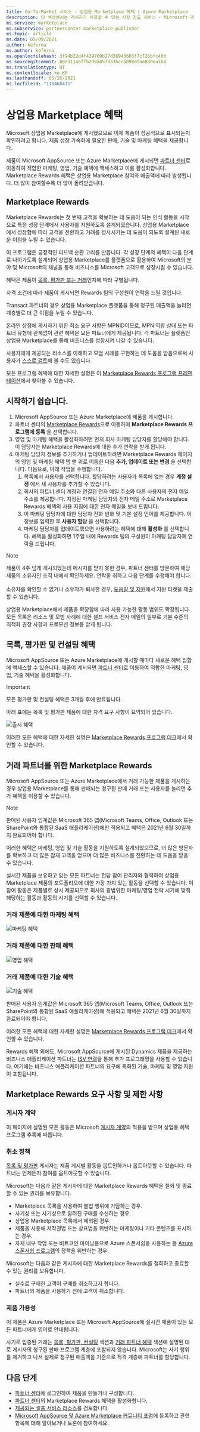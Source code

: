 ```yaml
---
title: Go-To-Market 서비스 - 상업용 Marketplace 혜택 | Azure Marketplace
description: 이 섹션에서는 게시자가 사용할 수 있는 시장 진출 서비스 - Microsoft 리소스에 대해 설명합니다.
ms.service: marketplace
ms.subservice: partnercenter-marketplace-publisher
ms.topic: article
ms.date: 03/09/2021
author: keferna
ms.author: keferna
ms.openlocfilehash: 3f94b22d4f439769b27d38943603f7c726bfc40d
ms.sourcegitcommit: 80d311abffb2d9a457333bcca898dfae830ea1b4
ms.translationtype: HT
ms.contentlocale: ko-KR
ms.lasthandoff: 05/26/2021
ms.locfileid: "110468411"
---
```

# <a name="your-commercial-marketplace-benefits"></a>상업용 Marketplace 혜택

Microsoft 상업용 Marketplace에 게시했으므로 이제 제품이 성공적으로 표시되는지 확인하려고 합니다. 제품 성장 가속화에 필요한 판매, 기술 및 마케팅 혜택을 제공합니다.

제품이 Microsoft AppSource 또는 Azure Marketplace에 게시되면 [파트너 센터](https://partner.microsoft.com/dashboard/mpn/membership/benefits/commercialmarketplace)로 이동하여 적합한 마케팅, 영업, 기술 혜택에 액세스하고 이를 활성화합니다. Marketplace Rewards 혜택은 상업용 Marketplace 참여와 매출액에 따라 발생됩니다. 더 많이 참여할수록 더 많이 돌려받습니다.

## <a name="marketplace-rewards"></a>Marketplace Rewards

Marketplace Rewards는 첫 번째 고객을 확보하는 데 도움이 되는 인식 활동을 시작으로 특정 성장 단계에서 사용자를 지원하도록 설계되었습니다. 상업용 Marketplace에서 성장함에 따라 고객을 전환하고 거래를 성사시키는 데 도움이 되도록 설계된 새로운 이점을 누릴 수 있습니다.

이 프로그램은 긍정적인 피드백 순환 고리를 만듭니다. 각 성장 단계의 혜택이 다음 단계로 나아가도록 설계되어 상업용 Marketplace를 플랫폼으로 활용하여 Microsoft의 분야 및 Microsoft의 채널을 통해 비즈니스를 Microsoft 고객으로 성장시킬 수 있습니다.

혜택은 제품이 [목록, 평가판 또는 거래](determine-your-listing-type.md)인지에 따라 구별됩니다.

자격 조건에 따라 제품이 게시되면 Rewards 팀의 구성원이 연락을 드릴 것입니다.

Transact 파트너의 경우 상업용 Marketplace 플랫폼을 통해 청구된 매출액을 늘리면 계층별로 더 큰 이점을 누릴 수 있습니다.

온라인 상점에 게시하기 위한 최소 요구 사항은 MPNID이므로, MPN 역량 상태 또는 파트너 유형에 관계없이 관련 혜택은 모든 파트너에게 제공됩니다. 각 파트너는 플랫폼인 상업용 Marketplace를 통해 비즈니스를 성장시켜 나갈 수 있습니다.

사용자에게 제공되는 리소스를 이해하고 모범 사례를 구현하는 데 도움을 받음으로써 사용자가 [스스로 검토](https://partner.microsoft.com/asset/collection/azure-marketplace-and-appsource-publisher-toolkit#/)해 볼 수도 있습니다.

모든 프로그램 혜택에 대한 자세한 설명은 이 [Marketplace Rewards 프로그램 프레젠테이션](https://aka.ms/marketplacerewards)에서 찾아볼 수 있습니다.

## <a name="getting-started-is-easy"></a>시작하기 쉽습니다.

1. Microsoft AppSource 또는 Azure Marketplace에 제품을 게시합니다.
2. 파트너 센터의 [Marketplace Rewards](https://partner.microsoft.com/dashboard/mpn/program/commercialmarketplace)으로 이동하여 **Marketplace Rewards 프로그램에 등록** 을 선택합니다.
3. 영업 및 마케팅 혜택을 활성화하려면 먼저 회사 마케팅 담당자를 할당해야 합니다. 이 담당자는 Marketplace Rewards에 대한 추가 연락을 받게 됩니다.
4. 마케팅 담당자 정보를 추가하거나 업데이트하려면 Marketplace Rewards 페이지의 영업 및 마케팅 혜택 탭 맨 위로 이동한 다음 **추가, 업데이트 또는 변경** 을 선택합니다.  다음으로, 아래 작업을 수행합니다.
    1. 목록에서 사용자를 선택합니다. 할당하려는 사용자가 목록에 없는 경우 **계정 설정** 에서 새 사용자를 추가할 수 있습니다.
    1. 회사의 파트너 센터 계정과 연결된 전자 메일 주소와 다른 사용자의 전자 메일 주소를 제공합니다. 지정된 마케팅 담당자의 전자 메일 주소로 Marketplace Rewards 혜택의 사용 지침에 대한 전자 메일을 보내 드립니다.
    1. 이 마케팅 담당자에 대한 담당자 전화 번화 및 기본 설정 언어를 제공합니다. 이 정보를 입력한 후 **사용자 할당** 을 선택합니다.
    1. 마케팅 담당자를 업데이트했으면 사용하려는 혜택에 대해 **활성화** 를 선택합니다. 혜택을 활성화하면 1주일 내에 Rewards 팀의 구성원이 마케팅 담당자께 연락을 드립니다.

> [!NOTE]
> 제품이 4주 넘게 게시되었는데 메시지를 받지 못한 경우, 파트너 센터를 방문하여 해당 제품의 소유자인 조직 내에서 확인하세요. 연락을 취하고 다음 단계를 수행해야 합니다.<br><br>소유자를 확인할 수 없거나 소유자가 퇴사한 경우, [도움말 및 지원](https://aka.ms/marketplacepublishersupport)에서 지원 티켓을 제출할 수 있습니다.

상업용 Marketplace에서 제품을 확장함에 따라 사용 가능한 활동 범위도 확장됩니다. 모든 목록은 리소스 및 모범 사례에 대한 셀프 서비스 전자 메일의 일부로 기본 수준의 최적화 권장 사항과 프로모션 정보를 받게 됩니다.

## <a name="list-trial-and-consulting-benefits"></a>목록, 평가판 및 컨설팅 혜택

Microsoft AppSource 또는 Azure Marketplace에 게시할 때마다 새로운 혜택 집합에 액세스할 수 있습니다. 제품이 게시되면 [파트너 센터](https://partner.microsoft.com/dashboard)로 이동하여 적합한 마케팅, 영업, 기술 혜택을 활성화합니다.

> [!IMPORTANT]
> 모든 평가판 및 컨설팅 혜택은 3개월 후에 만료됩니다.

아래 표에는 목록 및 평가판 제품에 대한 자격 요구 사항이 요약되어 있습니다.

![출시 혜택](./media/marketplace-publishers-guide/go-to-market-gtm-eligibility-requirements.png)

이러한 모든 혜택에 대한 자세한 설명은 [Marketplace Rewards 프로그램 데크](https://aka.ms/marketplacerewards)에서 확인할 수 있습니다.

## <a name="marketplace-rewards-for-transact-partners"></a>거래 파트너를 위한 Marketplace Rewards

Microsoft AppSource 또는 Azure Marketplace에서 거래 가능한 제품을 게시하는 경우 상업용 Marketplace를 통해 판매되는 청구된 판매 거래 또는 사용자를 늘리면 추가 혜택을 이용할 수 있습니다.

>[!NOTE]
>판매된 사용자 임계값은 Microsoft 365 앱(Microsoft Teams, Office, Outlook 또는 SharePoint와 통합된 SaaS 애플리케이션)에만 적용되고 혜택은 2021년 6월 30일까지 완료되어야 합니다.

이러한 혜택은 마케팅, 영업 및 기술 활동을 지원하도록 설계되었으므로, 더 많은 방문자를 확보하고 더 많은 잠재 고객을 얻으며 더 많은 비즈니스를 전환하는 데 도움을 받을 수 있습니다.

실시간 제품을 보유하고 있는 모든 파트너는 전담 참여 관리자와 협력하여 상업용 Marketplace 제품의 포트폴리오에 대한 가장 가치 있는 활동을 선택할 수 있습니다. 이 참여 활동은 제품별로 상시 제공되므로 회사의 광범위한 마케팅/영업 전략 시기에 맞춰 해당하는 활동과 활동의 시기를 선택할 수 있습니다.

### <a name="marketing-benefits-for-transact-offers"></a>거래 제품에 대한 마케팅 혜택

![마케팅 혜택](./media/marketplace-publishers-guide/marketing-benefit.png)

### <a name="sales-benefits-for-transact-offers"></a>거래 제품에 대한 판매 혜택

![영업 혜택](./media/marketplace-publishers-guide/sales-benefit.png)

### <a name="technical-benefits-for-transact-offers"></a>거래 제품에 대한 기술 혜택

![기술 혜택](./media/marketplace-publishers-guide/technical-benefit.png)

판매된 사용자 임계값은 Microsoft 365 앱(Microsoft Teams, Office, Outlook 또는 SharePoint와 통합된 SaaS 애플리케이션)에 적용되고 혜택은 2021년 6월 30일까지 완료되어야 합니다.

이러한 모든 혜택에 대한 자세한 설명은 [Marketplace Rewards 프로그램 데크](https://aka.ms/marketplacerewards)에서 확인할 수 있습니다.

Rewards 혜택 외에도, Microsoft AppSource에 게시된 Dynamics 제품을 제공하는 비즈니스 애플리케이션 파트너는 [ISV 연결](https://partner.microsoft.com/solutions/business-applications/isv-overview)을 통해 추가 프로그래밍을 사용할 수 있습니다. 여기에는 비즈니스 애플리케이션 파트너의 요구에 특화된 기술, 마케팅 및 영업 지원이 포함됩니다.

## <a name="marketplace-rewards-requirements-and-restrictions"></a>Marketplace Rewards 요구 사항 및 제한 사항

### <a name="publisher-agreement"></a>게시자 계약

이 페이지에 설명된 모든 활동은 Microsoft [게시자 계약](/legal/marketplace/msft-publisher-agreement)의 적용을 받으며 상업용 혜택 프로그램 추록에 따릅니다.

### <a name="cancellation-policy"></a>취소 정책

[목록 및 평가판](determine-your-listing-type.md) 게시자는 제품 게시별 활동을 옵트인하거나 옵트아웃할 수 있습니다. 파트너는 언제든지 참여를 옵트아웃할 수 있습니다.

Microsoft는 다음과 같은 게시자에 대한 Marketplace Rewards 혜택을 철회 및 종료할 수 있는 권리를 보유합니다.

- Marketplace 목록을 사용하여 불법 행위에 가담하는 경우.
- 사기성 또는 사기성으로 알려진 구매를 수신하는 경우.
- 상업용 Marketplace 목록에서 제외된 경우.
- 제품을 사용해 저작권법 또는 상표법을 위반하는 마케팅이나 기타 콘텐츠를 표시하는 경우.
- 자체 내부 작업 또는 비트코인 마이닝용으로 Azure 스폰서쉽을 사용하는 등 [Azure 스폰서쉽 프로그램](https://azure.microsoft.com/offers/ms-azr-0036p/)의 정책을 위반하는 경우.

Microsoft는 다음과 같은 게시자에 대한 Marketplace Rewards를 철회하고 종료할 수 있는 권리를 보유합니다.

- 실수로 구매한 고객이 구매를 취소하고자 합니다.
- 파트너의 제품을 사용하기 전에 고객이 취소합니다.

### <a name="offer-availability"></a>제품 가용성

이 제품은 Azure Marketplace 또는 Microsoft AppSource에 실시간 제품이 있는 모든 파트너에게 영어로 안내됩니다.

사기로 입증된 거래는 [목록, 평가판, 컨설팅](#list-trial-and-consulting-benefits) 섹션과 [거래 파트너 혜택](#marketplace-rewards-for-transact-partners) 섹션에 설명된 대로 게시자의 청구된 판매 프로그램 계층에 포함되지 않습니다. Microsoft는 사기 행위를 제거하고 나서 실제로 청구된 매출액을 기준으로 적격 계층에 파트너를 할당합니다.

## <a name="next-steps"></a>다음 단계

- [파트너 센터](https://partner.microsoft.com/dashboard/commercial-marketplace/overview)에 로그인하여 제품을 만들거나 구성합니다.
- [파트너 센터](https://partner.microsoft.com/dashboard/commercial-marketplace/overview)의 Marketplace Rewards 혜택을 활성화합니다.
- [제공되는 셀프 서비스 리소스](https://partner.microsoft.com/asset/collection/azure-marketplace-and-appsource-publisher-toolkit#/)를 검토합니다.
- [Microsoft AppSource 및 Azure Marketplace 커뮤니티 포럼](https://aka.ms/MarketplaceCommunity)에 등록하고 관련 항목에 대해 알아보거나 토론에 참여하세요.